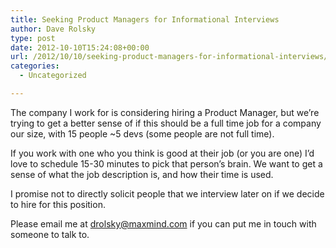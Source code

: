 ```yaml
---
title: Seeking Product Managers for Informational Interviews
author: Dave Rolsky
type: post
date: 2012-10-10T15:24:08+00:00
url: /2012/10/10/seeking-product-managers-for-informational-interviews/
categories:
  - Uncategorized

---
```

The company I work for is considering hiring a Product Manager, but we&#8217;re trying to get a better sense of if this should be a full time job for a company our size, with 15 people ~5 devs (some people are not full time).

If you work with one who you think is good at their job (or you are one) I&#8217;d love to schedule 15-30 minutes to pick that person&#8217;s brain. We want to get a sense of what the job description is, and how their time is used.

I promise not to directly solicit people that we interview later on if we decide to hire for this position.

Please email me at <drolsky@maxmind.com> if you can put me in touch with someone to talk to.